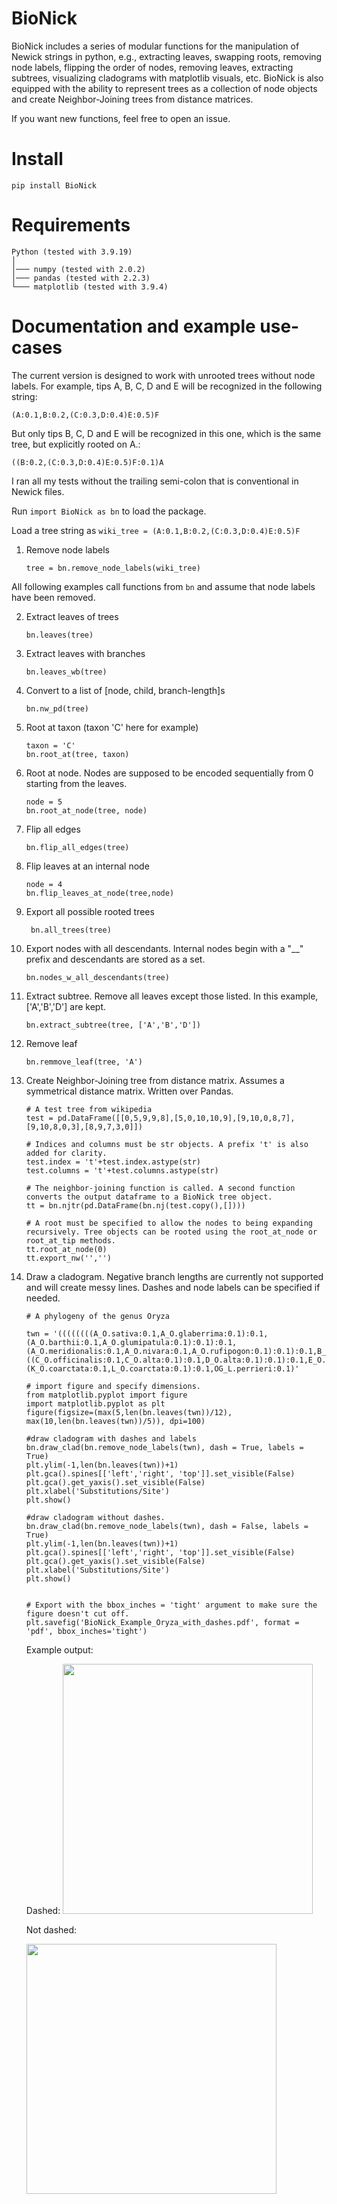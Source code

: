 # BioNick
BioNick includes a series of modular functions for the manipulation of Newick strings in python, e.g., extracting leaves, swapping roots, removing node labels, flipping the order of nodes, removing leaves, extracting subtrees, visualizing cladograms with matplotlib visuals, etc.
BioNick is also equipped with the ability to represent trees as a collection of node objects and create Neighbor-Joining trees from distance matrices.

If you want new functions, feel free to open an issue.

# Install
```
pip install BioNick
```

# Requirements

```
Python (tested with 3.9.19)
│
│─── numpy (tested with 2.0.2)
│─── pandas (tested with 2.2.3)
└─── matplotlib (tested with 3.9.4)
```


# Documentation and example use-cases

The current version is designed to work with unrooted trees without node labels. For example, tips A, B, C, D and E will be recognized in the following string: 
```
(A:0.1,B:0.2,(C:0.3,D:0.4)E:0.5)F
```
But only tips B, C, D and E will be recognized in this one, which is the same tree, but explicitly rooted on A.:

```
((B:0.2,(C:0.3,D:0.4)E:0.5)F:0.1)A
```
I ran all my tests without the trailing semi-colon that is conventional in Newick files.

Run ``` import BioNick as bn ``` to load the package. 

Load a tree string as ``` wiki_tree = (A:0.1,B:0.2,(C:0.3,D:0.4)E:0.5)F ```

1.  Remove node labels

    ``` tree = bn.remove_node_labels(wiki_tree) ```

All following examples call functions from ``` bn ``` and assume that node labels have been removed. 

2. Extract leaves of trees

    ``` bn.leaves(tree)  ```
3. Extract leaves with branches

    ``` bn.leaves_wb(tree) ```

4. Convert to a list of [node, child, branch-length]s

    ``` bn.nw_pd(tree) ```

5. Root at taxon (taxon 'C' here for example)
    ```
    taxon = 'C' 
    bn.root_at(tree, taxon) 
    ```

6. Root at node. Nodes are supposed to be encoded sequentially from 0 starting from the leaves.

    ```
    node = 5
    bn.root_at_node(tree, node)
    ```

7. Flip all edges
    
    ``` bn.flip_all_edges(tree) ```

8. Flip leaves at an internal node
    ```
    node = 4
    bn.flip_leaves_at_node(tree,node)   
    ```

9. Export all possible rooted trees

    ``` bn.all_trees(tree)```

10. Export nodes with all descendants. Internal nodes begin with a "__" prefix and descendants are stored as a set.

    ``` bn.nodes_w_all_descendants(tree) ```

11. Extract subtree. Remove all leaves except those listed. In this example, ['A','B','D'] are kept. 

    ``` bn.extract_subtree(tree, ['A','B','D']) ```

12. Remove leaf

    ``` bn.remmove_leaf(tree, 'A') ```

13. Create Neighbor-Joining tree from distance matrix. Assumes a symmetrical distance matrix. Written over Pandas.
    ``` 
    # A test tree from wikipedia
    test = pd.DataFrame([[0,5,9,9,8],[5,0,10,10,9],[9,10,0,8,7],[9,10,8,0,3],[8,9,7,3,0]])

    # Indices and columns must be str objects. A prefix 't' is also added for clarity.
    test.index = 't'+test.index.astype(str)
    test.columns = 't'+test.columns.astype(str)

    # The neighbor-joining function is called. A second function converts the output dataframe to a BioNick tree object. 
    tt = bn.njtr(pd.DataFrame(bn.nj(test.copy(),[])))

    # A root must be specified to allow the nodes to being expanding recursively. Tree objects can be rooted using the root_at_node or root_at_tip methods.
    tt.root_at_node(0)
    tt.export_nw('','')
    ```

14. Draw a cladogram. Negative branch lengths are currently not supported and will create messy lines. Dashes and node labels can be specified if needed.

    ```
    # A phylogeny of the genus Oryza

    twn = '((((((((A_O.sativa:0.1,A_O.glaberrima:0.1):0.1,(A_O.barthii:0.1,A_O.glumipatula:0.1):0.1):0.1,(A_O.meridionalis:0.1,A_O.nivara:0.1,A_O.rufipogon:0.1):0.1):0.1,B_O.punctata:0.1):0.1,((C_O.officinalis:0.1,C_O.alta:0.1):0.1,D_O.alta:0.1):0.1):0.1,E_O.australiensis:0.1):0.1,F_O.brachyantha:0.1):0.1,(K_O.coarctata:0.1,L_O.coarctata:0.1):0.1,OG_L.perrieri:0.1)'

    # import figure and specify dimensions. 
    from matplotlib.pyplot import figure
    import matplotlib.pyplot as plt
    figure(figsize=(max(5,len(bn.leaves(twn))/12), max(10,len(bn.leaves(twn))/5)), dpi=100)

    #draw cladogram with dashes and labels
    bn.draw_clad(bn.remove_node_labels(twn), dash = True, labels = True)
    plt.ylim(-1,len(bn.leaves(twn))+1)
    plt.gca().spines[['left','right', 'top']].set_visible(False)
    plt.gca().get_yaxis().set_visible(False)
    plt.xlabel('Substitutions/Site')
    plt.show()

    #draw cladogram without dashes.
    bn.draw_clad(bn.remove_node_labels(twn), dash = False, labels = True)
    plt.ylim(-1,len(bn.leaves(twn))+1)
    plt.gca().spines[['left','right', 'top']].set_visible(False)
    plt.gca().get_yaxis().set_visible(False)
    plt.xlabel('Substitutions/Site')
    plt.show()


    # Export with the bbox_inches = 'tight' argument to make sure the figure doesn't cut off.
    plt.savefig('BioNick_Example_Oryza_with_dashes.pdf', format = 'pdf', bbox_inches='tight')

    ```

    Example output: 

    Dashed:
    <img src="https://ava.genome.arizona.edu/UniPhy/web/Oryza_dashed.png" width="400">

    Not dashed:

    <img src="https://ava.genome.arizona.edu/UniPhy/web/Oryza_nodash.png" width="400">
